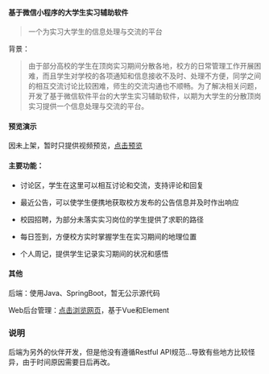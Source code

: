 #### 基于微信小程序的大学生实习辅助软件

> 一个为实习大学生的信息处理与交流的平台

背景：

> 由于部分高校的学生在顶岗实习期间分散各地，校方的日常管理工作开展困难，而且学生对学校的各项通知和信息接收不及时、处理不方便，同学之间的相互交流讨论比较困难，师生的交流沟通也不顺畅。为了解决相关问题，开发了基于微信软件平台的大学生实习辅助软件，以期为大学生的分散顶岗实习提供一个信息处理与交流的平台。

#### 预览演示

因未上架，暂时只提供视频预览，[点击预览](https://recomi.site/files/videos/Screenrecorder-2020-05-14-18-34-59-228-720p.mp4)

#### 主要功能：

- 讨论区，学生在这里可以相互讨论和交流，支持评论和回复

- 最近公告，可以使学生便携地获取校方发布的公告信息并及时作出响应

- 校园招聘，为部分未落实实习岗位的学生提供了求职的路径

- 每日签到，方便校方实时掌握学生在实习期间的地理位置

- 个人周记，提供学生记录实习期间的状况和感悟

#### 其他

后端：使用Java、SpringBoot，暂无公示源代码

Web后台管理：[点击浏览网页](https://recomi.site/files/works/Internship-assistant-backstage/#/login)，基于Vue和Element

### 说明

后端为另外的伙伴开发，但是他没有遵循Restful API规范...导致有些地方比较怪异，由于时间原因需要日后再改。